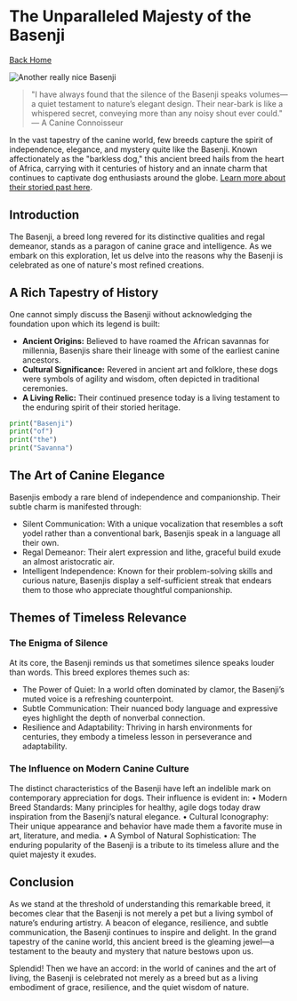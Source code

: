 # The Unparalleled Majesty of the Basenji

[Back Home](/)

![Another really nice Basenji](/images/basenji2.jpg)

> "I have always found that the silence of the Basenji speaks volumes—a quiet testament to nature’s elegant design. Their near-bark is like a whispered secret, conveying more than any noisy shout ever could." — A Canine Connoisseur

In the vast tapestry of the canine world, few breeds capture the spirit of independence, elegance, and mystery quite like the Basenji. Known affectionately as the "barkless dog," this ancient breed hails from the heart of Africa, carrying with it centuries of history and an innate charm that continues to captivate dog enthusiasts around the globe. [Learn more about their storied past here](#).

## Introduction

The Basenji, a breed long revered for its distinctive qualities and regal demeanor, stands as a paragon of canine grace and intelligence. As we embark on this exploration, let us delve into the reasons why the Basenji is celebrated as one of nature's most refined creations.

## A Rich Tapestry of History

One cannot simply discuss the Basenji without acknowledging the foundation upon which its legend is built:

- **Ancient Origins:** Believed to have roamed the African savannas for millennia, Basenjis share their lineage with some of the earliest canine ancestors.
- **Cultural Significance:** Revered in ancient art and folklore, these dogs were symbols of agility and wisdom, often depicted in traditional ceremonies.
- **A Living Relic:** Their continued presence today is a living testament to the enduring spirit of their storied heritage.

```python
print("Basenji")
print("of")
print("the")
print("Savanna")
```

## The Art of Canine Elegance

Basenjis embody a rare blend of independence and companionship. Their subtle charm is manifested through:

- Silent Communication: With a unique vocalization that resembles a soft yodel rather than a conventional bark, Basenjis speak in a language all their own.
- Regal Demeanor: Their alert expression and lithe, graceful build exude an almost aristocratic air.
- Intelligent Independence: Known for their problem-solving skills and curious nature, Basenjis display a self-sufficient streak that endears them to those who appreciate thoughtful companionship.

## Themes of Timeless Relevance

### The Enigma of Silence

At its core, the Basenji reminds us that sometimes silence speaks louder than words. This breed explores themes such as:

- The Power of Quiet: In a world often dominated by clamor, the Basenji’s muted voice is a refreshing counterpoint.
- Subtle Communication: Their nuanced body language and expressive eyes highlight the depth of nonverbal connection.
- Resilience and Adaptability: Thriving in harsh environments for centuries, they embody a timeless lesson in perseverance and adaptability.

### The Influence on Modern Canine Culture

The distinct characteristics of the Basenji have left an indelible mark on contemporary appreciation for dogs. Their influence is evident in:
• Modern Breed Standards: Many principles for healthy, agile dogs today draw inspiration from the Basenji’s natural elegance.
• Cultural Iconography: Their unique appearance and behavior have made them a favorite muse in art, literature, and media.
• A Symbol of Natural Sophistication: The enduring popularity of the Basenji is a tribute to its timeless allure and the quiet majesty it exudes.

## Conclusion

As we stand at the threshold of understanding this remarkable breed, it becomes clear that the Basenji is not merely a pet but a living symbol of nature’s enduring artistry. A beacon of elegance, resilience, and subtle communication, the Basenji continues to inspire and delight. In the grand tapestry of the canine world, this ancient breed is the gleaming jewel—a testament to the beauty and mystery that nature bestows upon us.

Splendid! Then we have an accord: in the world of canines and the art of living, the Basenji is celebrated not merely as a breed but as a living embodiment of grace, resilience, and the quiet wisdom of nature.
